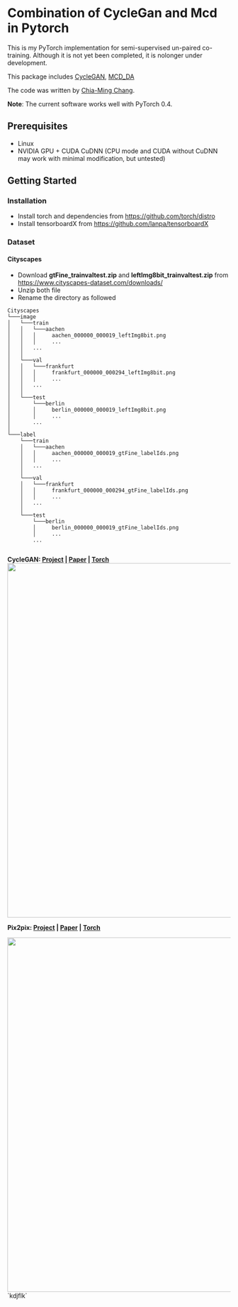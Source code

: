
# Combination of CycleGan and Mcd in Pytorch

This is my PyTorch implementation for semi-supervised un-paired co-training. Although it is not yet been completed, it is nolonger under development.


This package includes [CycleGAN](https://github.com/junyanz/pytorch-CycleGAN-and-pix2pix), [MCD_DA](https://github.com/mil-tokyo/MCD_DA)

The code was written by [Chia-Ming Chang](https://github.com/onedayatatime0923).

**Note**: The current software works well with PyTorch 0.4.

## Prerequisites
- Linux
- NVIDIA GPU + CUDA CuDNN (CPU mode and CUDA without CuDNN may work with minimal modification, but untested)

## Getting Started
### Installation
- Install torch and dependencies from https://github.com/torch/distro
- Install tensorboardX from https://github.com/lanpa/tensorboardX

### Dataset

#### Cityscapes
- Download **gtFine_trainvaltest.zip** and **leftImg8bit_trainvaltest.zip** from https://www.cityscapes-dataset.com/downloads/
- Unzip both file
- Rename the directory as followed
```
Cityscapes
└───image
│   └───train
│   │   └───aachen
│   │   │     aachen_000000_000019_leftImg8bit.png
│   │   │     ...
│   │   ...
│   │
│   └───val
│   │   └───frankfurt
│   │   │     frankfurt_000000_000294_leftImg8bit.png
│   │   │     ...
│   │   ...
│   │
│   └───test
│       └───berlin
│       │     berlin_000000_000019_leftImg8bit.png
│       │     ...
│       ...
│   
└───label
    └───train
    │   └───aachen
    │   │     aachen_000000_000019_gtFine_labelIds.png
    │   │     ...
    │   ...
    │
    └───val
    │   └───frankfurt
    │   │     frankfurt_000000_000294_gtFine_labelIds.png
    │   │     ...
    │   ...
    │
    └───test
        └───berlin
        │     berlin_000000_000019_gtFine_labelIds.png
        │     ...
        ...
    
```


**CycleGAN: [Project](https://junyanz.github.io/CycleGAN/) |  [Paper](https://arxiv.org/pdf/1703.10593.pdf) |  [Torch](https://github.com/junyanz/CycleGAN)**
<img src="https://junyanz.github.io/CycleGAN/images/teaser_high_res.jpg" width="800"/>


**Pix2pix:  [Project](https://phillipi.github.io/pix2pix/) |  [Paper](https://arxiv.org/pdf/1611.07004v1.pdf) |  [Torch](https://github.com/phillipi/pix2pix)**

<img src="https://phillipi.github.io/pix2pix/images/teaser_v3.png" width="800px"/>
`kdjflk`

